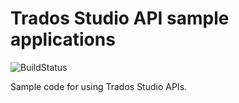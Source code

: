 # Trados Studio API sample applications

![BuildStatus](https://sdl.visualstudio.com/3d68cc84-2fee-45a5-9a2c-27d1429712fc/_apis/build/status/603)

Sample code for using Trados Studio APIs. 
